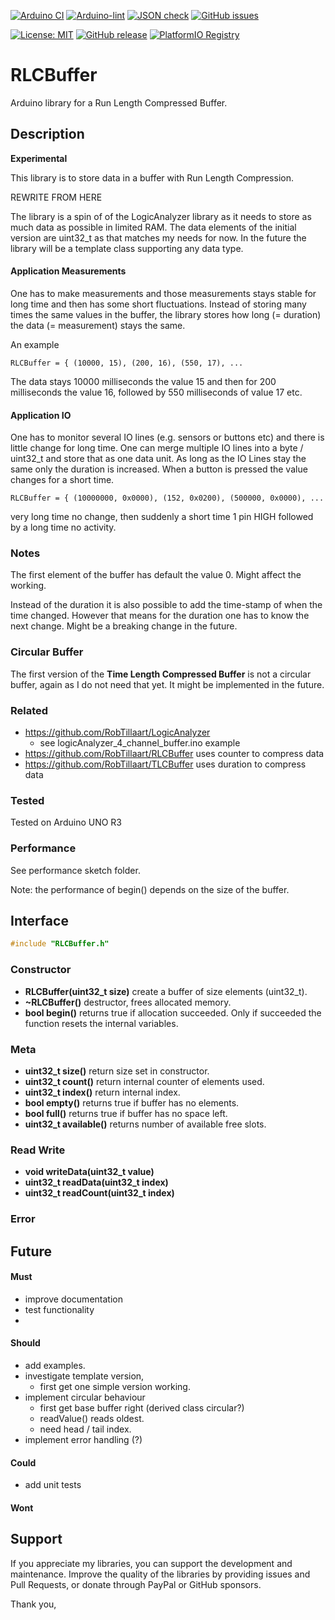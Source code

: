 
[![Arduino CI](https://github.com/RobTillaart/RLCBuffer/workflows/Arduino%20CI/badge.svg)](https://github.com/marketplace/actions/arduino_ci)
[![Arduino-lint](https://github.com/RobTillaart/RLCBuffer/actions/workflows/arduino-lint.yml/badge.svg)](https://github.com/RobTillaart/RLCBuffer/actions/workflows/arduino-lint.yml)
[![JSON check](https://github.com/RobTillaart/RLCBuffer/actions/workflows/jsoncheck.yml/badge.svg)](https://github.com/RobTillaart/RLCBuffer/actions/workflows/jsoncheck.yml)
[![GitHub issues](https://img.shields.io/github/issues/RobTillaart/RLCBuffer.svg)](https://github.com/RobTillaart/RLCBuffer/issues)

[![License: MIT](https://img.shields.io/badge/license-MIT-green.svg)](https://github.com/RobTillaart/RLCBuffer/blob/master/LICENSE)
[![GitHub release](https://img.shields.io/github/release/RobTillaart/RLCBuffer.svg?maxAge=3600)](https://github.com/RobTillaart/RLCBuffer/releases)
[![PlatformIO Registry](https://badges.registry.platformio.org/packages/robtillaart/library/RLCBuffer.svg)](https://registry.platformio.org/libraries/robtillaart/RLCBuffer)


# RLCBuffer

Arduino library for a Run Length Compressed Buffer.


## Description

**Experimental**

This library is to store data in a buffer with Run Length Compression.


REWRITE FROM HERE


The library is a spin of of the LogicAnalyzer library as it needs to store as much
data as possible in limited RAM.
The data elements of the initial version are uint32_t as that matches my needs for now.
In the future the library will be a template class supporting any data type.


#### Application Measurements

One has to make measurements and those measurements stays stable for long time and
then has some short fluctuations.
Instead of storing many times the same values in the buffer, the library stores how long
(= duration) the data (= measurement) stays the same.

An example

```
RLCBuffer = { (10000, 15), (200, 16), (550, 17), ...
```
The data stays 10000 milliseconds the value 15 and then for 200 milliseconds the
value 16, followed by 550 milliseconds of value 17 etc.

#### Application IO

One has to monitor several IO lines (e.g. sensors or buttons etc) and there is little
change for long time. One can merge multiple IO lines into a byte / uint32_t and store
that as one data unit. As long as the IO Lines stay the same only the duration is
increased. When a button is pressed the value changes for a short time.

```
RLCBuffer = { (10000000, 0x0000), (152, 0x0200), (500000, 0x0000), ...
```
very long time no change, then suddenly a short time 1 pin HIGH followed by a long time
no activity.


### Notes

The first element of the buffer has default the value 0. Might affect the working.

Instead of the duration it is also possible to add the time-stamp of when the time
changed. However that means for the duration one has to know the next change.
Might be a breaking change in the future.

### Circular Buffer

The first version of the **Time Length Compressed Buffer** is not a circular buffer,
again as I do not need that yet. It might be implemented in the future.

### Related

- https://github.com/RobTillaart/LogicAnalyzer
  - see logicAnalyzer_4_channel_buffer.ino example
- https://github.com/RobTillaart/RLCBuffer uses counter to compress data
- https://github.com/RobTillaart/TLCBuffer uses duration to compress data


### Tested

Tested on Arduino UNO R3


### Performance

See performance sketch folder.

Note: the performance of begin() depends on the size of the buffer.


## Interface

```cpp
#include "RLCBuffer.h"
```

### Constructor

- **RLCBuffer(uint32_t size)** create a buffer of size elements (uint32_t).
- **~RLCBuffer()** destructor, frees allocated memory.
- **bool begin()** returns true if allocation succeeded.
Only if succeeded the function resets the internal variables.

### Meta

- **uint32_t size()** return size set in constructor.
- **uint32_t count()** return internal counter of elements used.
- **uint32_t index()** return internal index.
- **bool empty()** returns true if buffer has no elements.
- **bool full()** returns true if buffer has no space left.
- **uint32_t available()** returns number of available free slots.

### Read Write

- **void writeData(uint32_t value)**
- **uint32_t readData(uint32_t index)**
- **uint32_t readCount(uint32_t index)**

### Error


## Future

#### Must

- improve documentation
- test functionality
-

#### Should

- add examples.
- investigate template version,
  - first get one simple version working.
- implement circular behaviour
  - first get base buffer right (derived class circular?)
  - readValue() reads oldest.
  - need head / tail index.
- implement error handling (?)

#### Could

- add unit tests

#### Wont


## Support

If you appreciate my libraries, you can support the development and maintenance.
Improve the quality of the libraries by providing issues and Pull Requests, or
donate through PayPal or GitHub sponsors.

Thank you,


